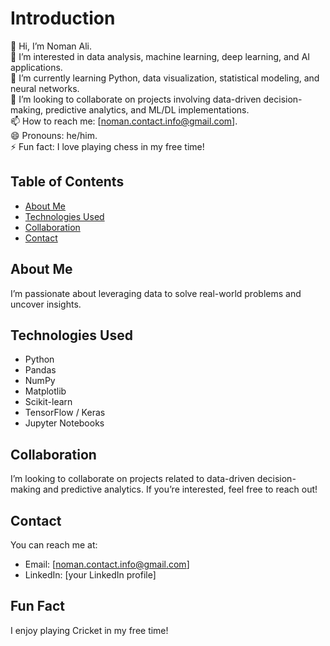 # Introduction

👋 Hi, I’m Noman Ali.  
👀 I’m interested in data analysis, machine learning, deep learning, and AI applications.  
🌱 I’m currently learning Python, data visualization, statistical modeling, and neural networks.  
💞️ I’m looking to collaborate on projects involving data-driven decision-making, predictive analytics, and ML/DL implementations.  
📫 How to reach me: [noman.contact.info@gmail.com].  
😄 Pronouns: he/him.  
⚡ Fun fact: I love playing chess in my free time!

## Table of Contents
- [About Me](#about-me)
- [Technologies Used](#technologies-used)
- [Collaboration](#collaboration)
- [Contact](#contact)

## About Me
I’m passionate about leveraging data to solve real-world problems and uncover insights. 

## Technologies Used
- Python
- Pandas
- NumPy
- Matplotlib
- Scikit-learn
- TensorFlow / Keras
- Jupyter Notebooks

## Collaboration
I’m looking to collaborate on projects related to data-driven decision-making and predictive analytics. If you’re interested, feel free to reach out!

## Contact
You can reach me at:
- Email: [noman.contact.info@gmail.com]
- LinkedIn: [your LinkedIn profile]

## Fun Fact
I enjoy playing Cricket in my free time!

<!---
Nomanch0/Nomanch0 is a ✨ special ✨ repository because its `README.md` (this file) appears on your GitHub profile.
You can click the Preview link to take a look at your changes.
--->
